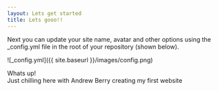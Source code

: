 ```yaml
---
layout: Lets get started
title: Lets gooo!! 
---
```


Next you can update your site name, avatar and other options using the _config.yml file in the root of your repository (shown below).

![_config.yml]({{ site.baseurl }}/images/config.png)


Whats up!  
Just chilling here with Andrew Berry creating my first website  